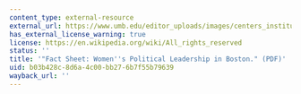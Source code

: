 ```yaml
---
content_type: external-resource
external_url: https://www.umb.edu/editor_uploads/images/centers_institutes/center_women_politics/WomenPoliticalLeadershipBoston_Nov2013.pdf
has_external_license_warning: true
license: https://en.wikipedia.org/wiki/All_rights_reserved
status: ''
title: '"Fact Sheet: Women''s Political Leadership in Boston." (PDF)'
uid: b03b428c-8d6a-4c00-bb27-6b7f55b79639
wayback_url: ''
---
```

